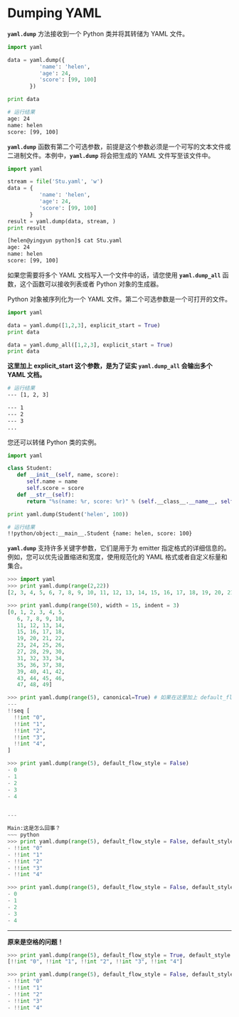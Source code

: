 # Dumping YAML

**`yaml.dump`** 方法接收到一个 Python 类并将其转储为 YAML 文件。

~~~ python
import yaml

data = yaml.dump({
          'name': 'helen',
          'age': 24,
          'score': [99, 100]
       })

print data
~~~

~~~ bash
# 运行结果
age: 24
name: helen
score: [99, 100]

~~~

**`yaml.dump`** 函数有第二个可选参数，前提是这个参数必须是一个可写的文本文件或二进制文件。本例中，**`yaml.dump`** 将会把生成的 YAML 文件写至该文件中。

~~~ python
import yaml

stream = file('Stu.yaml', 'w')
data = {
          'name': 'helen',
          'age': 24,
          'score': [99, 100]
       }
result = yaml.dump(data, stream, )
print result
~~~

~~~ bash
[helen@yingyun python]$ cat Stu.yaml 
age: 24
name: helen
score: [99, 100]
~~~

如果您需要将多个 YAML 文档写入一个文件中的话，请您使用 **`yaml.dump_all`** 函数，这个函数可以接收列表或者 Python 对象的生成器。

Python 对象被序列化为一个 YAML 文件。第二个可选参数是一个可打开的文件。

~~~ python
import yaml

data = yaml.dump([1,2,3], explicit_start = True)
print data

data = yaml.dump_all([1,2,3], explicit_start = True)
print data
~~~
**这里加上 explicit_start 这个参数，是为了证实 `yaml.dump_all` 会输出多个 YAML 文档。**
~~~ bash
# 运行结果
--- [1, 2, 3]

--- 1
--- 2
--- 3
...
~~~

您还可以转储 Python 类的实例。

~~~ python
import yaml

class Student:
   def __init__(self, name, score):
      self.name = name
      self.score = score
   def __str__(self):
      return "%s(name: %r, score: %r)" % (self.__class__.__name__, self.name, self.score)

print yaml.dump(Student('helen', 100))
~~~

~~~ bash
# 运行结果
!!python/object:__main__.Student {name: helen, score: 100}
~~~
**`yaml.dump`** 支持许多关键字参数，它们是用于为 emitter 指定格式的详细信息的。例如，您可以优先设置缩进和宽度，使用规范化的 YAML 格式或者自定义标量和集合。

~~~ python
>>> import yaml
>>> print yaml.dump(range(2,22))
[2, 3, 4, 5, 6, 7, 8, 9, 10, 11, 12, 13, 14, 15, 16, 17, 18, 19, 20, 21]
~~~

~~~ python
>>> print yaml.dump(range(50), width = 15, indent = 3)
[0, 1, 2, 3, 4, 5,
   6, 7, 8, 9, 10,
   11, 12, 13, 14,
   15, 16, 17, 18,
   19, 20, 21, 22,
   23, 24, 25, 26,
   27, 28, 29, 30,
   31, 32, 33, 34,
   35, 36, 37, 38,
   39, 40, 41, 42,
   43, 44, 45, 46,
   47, 48, 49]
~~~

~~~ python
>>> print yaml.dump(range(5), canonical=True) # 如果在这里加上 default_flow_style = False/True 并没有什么用。
---
!!seq [
  !!int "0",
  !!int "1",
  !!int "2",
  !!int "3",
  !!int "4",
]
~~~

~~~ python
>>> print yaml.dump(range(5), default_flow_style = False)
- 0
- 1
- 2
- 3
- 4
~~~

~~~ python

---

Main:这是怎么回事？
~~~ python
>>> print yaml.dump(range(5), default_flow_style = False, default_style = "*")
- !!int "0"
- !!int "1"
- !!int "2"
- !!int "3"
- !!int "4"
~~~

~~~ python
>>> print yaml.dump(range(5), default_flow_style = False, default_style = "")
- 0
- 1
- 2
- 3
- 4
~~~

---

**原来是空格的问题！**
~~~ python
>>> print yaml.dump(range(5), default_flow_style = True, default_style = " ")
[!!int "0", !!int "1", !!int "2", !!int "3", !!int "4"]

>>> print yaml.dump(range(5), default_flow_style = False, default_style = " ")
- !!int "0"
- !!int "1"
- !!int "2"
- !!int "3"
- !!int "4"
~~~
